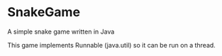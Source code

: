 # SnakeGame
A simple snake game written in Java

This game implements Runnable (java.util) so it can be run on a thread. 
